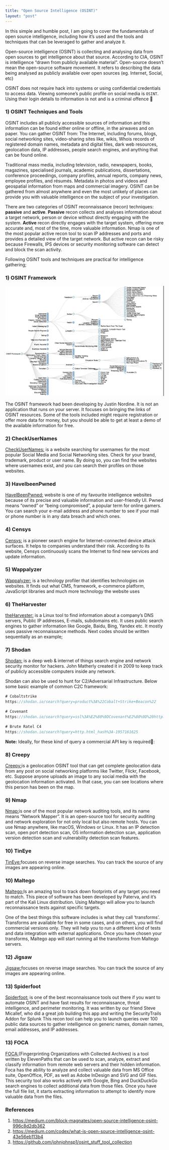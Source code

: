 ```yaml
---
title: "Open Source Intelligence (OSINT)" 
layout: "post"
---
```


In this simple and humble post, I am going to cover the fundamentals of open source intelligence, including how it’s used and the tools and techniques that can be leveraged to gather and analyze it. 

Open-source intelligence (OSINT) is collecting and analysing data from open sources to get intelligence about that source. 
According to CIA, OSINT is intelligence “drawn from publicly available material”.
Open-source doesn’t mean the open-source software movement. It refers to describing the data being analysed as publicly available over open sources (eg. Internet, Social, etc)

OSINT does not require hack into systems or using confidential credentials to access data. 
Viewing someone’s public profile on social media is `OSINT`. Using their login details to information is not and is a criminal offence 🚩


### 1) OSINT Techniques and Tools


OSINT includes all publicly accessible sources of information and this information can be found either online or offline, in the airwaves and on paper. You can gather OSINT from: The Internet, including forums, blogs, social networking sites, video-sharing sites like, wikis, Whois records of registered domain names, metadata and digital files, dark web resources, geolocation data, IP addresses, people search engines, and anything that can be found online. 

Traditional mass media, including television, radio, newspapers, books, magazines, specialised journals, academic publications, dissertations, conference proceedings, company profiles, annual reports, company news, employee profiles, and résumés. Metadata in photos and videos and geospatial information from maps and commercial imagery. OSINT can be gathered from almost anywhere and even the most unlikely of places can provide you with valuable intelligence on the subject of your investigation.

There are two categories of OSINT reconnaissance (recon) techniques: __passive__ and __active__.
__Passive__ recon collects and analyses information about a target network, person or device without directly engaging with the system.
__Active__ recon directly engages with the target system, offering more accurate and, most of the time, more valuable information. 
Nmap is one of the most popular active recon tool to scan IP addresses and ports and provides a detailed view of the target network. But active recon can be risky because Firewalls, IPS devices or security monitoring software can detect and block the scan activity.

Following OSINT tools and techniques are practical for intelligence gathering;


### 1) OSINT Framework

<p align="center">
  <img src="/assets/posts/2021-02-01-Open-Source-Intelligence-(OSINT)/1.PNG">
</p>

The OSINT framework had been developing by Justin Nordine. It is not an application that runs on your server. 
It focuses on bringing the links of OSINT resources. Some of the tools included might require registration or offer more data for money, but you should be able to get at least a demo of the available information for free.

### 2) CheckUserNames

[CheckUserNames:](https://checkusernames.com) is a website searching for usernames for the most popular Social Media and Social Networking sites. Check for your brand, trademark, product or user name. By doing so, you can find the websites where usernames exist, and you can search their profiles on those websites.

### 3) HaveIbeenPwned

[HaveIBeenPwned:](https://haveibeenpwned.com) website is one of my favourite intelligence websites because of its precise and valuable information and user-friendly UI. Pwned means “owned” or “being compromised”, a popular term for online gamers. You can search your e-mail address and phone number to see if your mail or phone number is in any data breach and which ones.

### 4) Censys

[Censys:](https://censys.io) is a pioneer search engine for Internet-connected device attack surfaces. It helps to companies understand their risk. 
According to its website, Censys continuously scans the Internet to find new services and update information.

### 5) Wappalyzer

[Wappalyzer:](https://www.wappalyzer.com/) is a technology profiler that identifies technologies on websites. It finds out what CMS, framework, e-commerce platform, JavaScript libraries and much more technology the website uses

### 6) TheHarvester

[theHarvester:](https://github.com/laramies/theHarvester) is a Linux tool to find information about a company’s DNS servers, Public IP addresses, E-mails, subdomains etc. It uses public search engines to gather information like Google, Baidu, Bing, Yandex etc. It mostly uses passive reconnaissance methods. Next codes should be written sequentially as an example;

### 7) Shodan

[Shodan:](https://www.shodan.io/) is a deep web & internet of things search engine and network security monitor for hackers. John Matherly created it in 2009 to keep track of publicly accessible computers inside any network.

 Shodan can also be used to hunt for C2/Adversarial Infrastructure. Below some basic example of common C2C framework: 

```java
# Cobaltstrike
https://shodan.io/search?query=product%3A%22Cobalt+Strike+Beacon%22
```

```java
# Covenant
https://shodan.io/search?query=ssl%3A%E2%80%9DCovenant%E2%80%9D%20http.component%3A%E2%80%9DBlazor%E2%80%9D
```

```java
# Brute Ratel C4
https://shodan.io/search?query=http.html_hash%3A-1957161625
```

__Note:__ Ideally, for these kind of query a commercial API key is required🚩:

### 8) Creepy

[Creepy:](https://www.geocreepy.com/)is a geolocation OSINT tool that can get complete geolocation data from any post on social networking platforms like Twitter, Flickr, Facebook, etc.
Suppose anyone uploads an image to any social media with the geolocation information activated. In that case, you can see locations where this person has been on the map.

### 9) Nmap

[Nmap:](https://nmap.org/)is one of the most popular network auditing tools, and its name means “Network Mapper”. It is an open-source tool for security auditing and network exploration for not only local but also remote hosts. You can use Nmap anywhere, like macOS, Windows or Linux.
It has an IP detection scan, open port detection scan, OS information detection scan, application version detection scan and vulnerability detection scan features.

### 10) TinEye

[TinEye:](https://tineye.com/)focuses on reverse image searches. You can track the source of any images are appearing online.

### 10) Maltego

[Maltego:](https://www.maltego.com/)Is an amazing tool to track down footprints of any target you need to match. This piece of software has been developed by Paterva, and it’s part of the Kali Linux distribution. Using Maltego will allow you to launch reconnaissance tests against specific targets.

One of the best things this software includes is what they call ‘transforms’. Transforms are available for free in some cases, and on others, you will find commercial versions only. They will help you to run a different kind of tests and data integration with external applications. Once you have chosen your transforms, Maltego app will start running all the transforms from Maltego servers.

### 12) Jigsaw

[Jigsaw:](https://www.jigsawsecurityenterprise.com/)focuses on reverse image searches. You can track the source of any images are appearing online.

### 13) Spiderfoot
[Spiderfoot:](https://www.spiderfoot.net/) is one of the best reconnaissance tools out there if you want to automate OSINT and have fast results for reconnaissance, threat intelligence, and perimeter monitoring. It was written by our friend Steve Micallef, who did a great job building this app and writing the SecurityTrails Addon for Splunk
This recon tool can help you to launch queries over 100 public data sources to gather intelligence on generic names, domain names, email addresses, and IP addresses.

### 13) FOCA
[FOCA:](https://github.com/ElevenPaths/FOCA)(Fingerprinting Organizations with Collected Archives) is a tool written by ElevenPaths that can be used to scan, analyze, extract and classify information from remote web servers and their hidden information.
Foca has the ability to analyze and collect valuable data from MS Office suite, OpenOffice, PDF, as well as Adobe InDesign and SVG and GIF files. This security tool also works actively with Google, Bing and DuckDuckGo search engines to collect additional data from those files. Once you have the full file list, it starts extracting information to attempt to identify more valuable data from the files.



### References 

1. https://medium.com/block-magnates/open-source-intelligence-osint-996c8d2db362
2. https://medium.com/codex/what-is-open-source-intelligence-osint-43e56eb113b4
3. https://github.com/johnjohnsp1/osint_stuff_tool_collection






